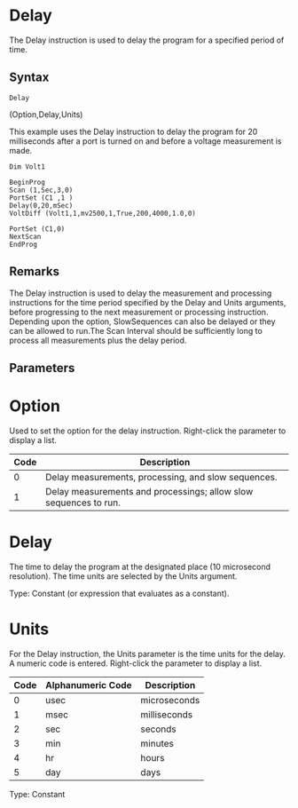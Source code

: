 # Delay

The Delay instruction is used to delay the program for a specified period of time.

## Syntax

```
Delay
```

(Option,Delay,Units)

This example uses the Delay instruction to delay the program for 20 milliseconds after a port is turned on and before a voltage measurement is made.

```
Dim Volt1

BeginProg
Scan (1,Sec,3,0)
PortSet (C1 ,1 )
Delay(0,20,mSec)
VoltDiff (Volt1,1,mv2500,1,True,200,4000,1.0,0)

PortSet (C1,0)
NextScan
EndProg
```

## Remarks

The Delay instruction is used to delay the measurement and processing instructions for the time period specified by the Delay and Units arguments, before progressing to the next measurement or processing instruction. Depending upon the option, SlowSequences can also be delayed or they can be allowed to run.The Scan Interval should be sufficiently long to process all measurements plus the delay period.

## Parameters

# Option

Used to set the option for the delay instruction. Right-click the parameter to display a list.

| Code | Description                                                      |
| ---- | ---------------------------------------------------------------- |
| 0    | Delay measurements, processing, and slow sequences.              |
| 1    | Delay measurements and processings; allow slow sequences to run. |

# Delay

The time to delay the program at the designated place (10 microsecond resolution). The time units are selected by the Units argument.

Type: Constant (or expression that evaluates as a constant).

# Units

For the Delay instruction, the Units parameter is the time units for the delay. A numeric code is entered. Right-click the parameter to display a list.

| Code | Alphanumeric Code | Description  |
| ---- | ----------------- | ------------ |
| 0    | usec              | microseconds |
| 1    | msec              | milliseconds |
| 2    | sec               | seconds      |
| 3    | min               | minutes      |
| 4    | hr                | hours        |
| 5    | day               | days         |

Type: Constant
